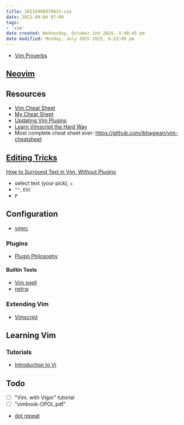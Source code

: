 ```yaml
---
title: 20210906070833-vim
date: 2021-09-04 07:09
tags:
- 'vim'
date created: Wednesday, October 2nd 2024, 4:40:45 pm
date modified: Monday, July 28th 2025, 6:22:06 pm
---
```


* [Vim Proverbs](https://www.vi-improved.org/vim-proverbs/)

## [Neovim](20210910142456-neovim.md)

## Resources

* [Vim Cheat Sheet](https://vim.rtorr.com/)
* [My Cheat Sheet](2021-01-30--11-21-55Z--vim_cheat_sheet.md)
* [Updating Vim Plugins](2021-06-10--05-56-54Z--updating_vim_plugins.md)
* [Learn Vimscript the Hard Way](https://learnvimscriptthehardway.stevelosh.com/)
* Most complete cheat sheet ever: https://github.com/ibhagwan/vim-cheatsheet

## [Editing Tricks](20210907220934-editing-tricks.md)

[How to Surround Text in Vim, Without Plugins](https://blog.jpalardy.com/posts/how-to-surround-text-in-vim-without-plugins/)

* select text (your pick), `c`
* `""`, `ESC`
* `P`

## Configuration

* [vimrc](20210906180559-vimrc.md)

### Plugins

* [Plugin Philosophy](20210905095415-plugin-philosophy.md)

#### Builtin Tools

* [Vim spell](20210919174217-vim-spell.md)
* [netrw](20210907063934-netrw.md)

### Extending Vim

* [Vimscript](20210904175015-vimscript.md)

## Learning Vim

### Tutorials

* [Introduction to Vi](2021-08-11--10-19-08Z--introduction_to_vi.md)

## Todo

- [ ] "Vim, with Vigor" tutorial
- [ ] "vimbook-OPOL.pdf"

* [dot repeat](20210910184833-dot-repeat.md)
